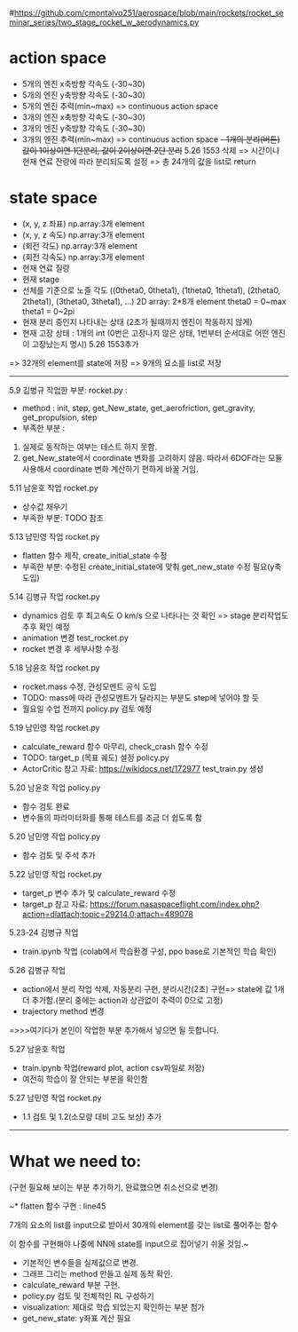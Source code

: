 #https://github.com/cmontalvo251/aerospace/blob/main/rockets/rocket_seminar_series/two_stage_rocket_w_aerodynamics.py

# action space
- 5개의 엔진 x축방향 각속도 (-30~30)
- 5개의 엔진 y축방향 각속도 (-30~30)
- 5개의 엔진 추력(min~max) => continuous action space
- 3개의 엔진 x축방향 각속도 (-30~30)
- 3개의 엔진 y축방향 각속도 (-30~30)
- 3개의 엔진 추력(min~max) => continuous action space
~~- 1개의 분리(버튼)  값이 1이상이면 1단분리, 값이 2이상이면 2단 분리~~ 5.26 1553 삭제 
=> 시간이나 현재 연료 잔량에 따라 분리되도록 설정
=> 총 24개의 값을 list로 return


# state space
- (x, y, z 좌표)    np.array:3개 element
- (x, y, z 속도)    np.array:3개 element
- (회전 각도)        np.array:3개 element
- (회전 각속도)     np.array:3개 element
- 현재 연료 질량
- 현재 stage
- 선체를 기준으로 노즐 각도 ((0theta0, 0theta1), (1theta0, 1theta1), (2theta0, 2theta1), (3theta0, 3theta1), ...) 2D array: 2*8개 element
    theta0 = 0\~max
    theta1 = 0\~2pi
- 현재 분리 중인지 나타내는 상태 (2초가 될때까지 엔진이 작동하지 않게)
- 현재 고장 상태 : 1개의 int (0번은 고장나지 않은 상태, 1번부터 순서대로 어떤 엔진이 고장났는지 명시) 5.26 1553추가

=> 32개의 element를 state에 저장
=> 9개의 요소를 list로 저장

---

5.9 김병규 작업한 부분:
rocket.py : 
- method : init, step, get_New_state, get_aerofriction, get_gravity, get_propulsion, step 
- 부족한 부분 : 
1. 실제로 동작하는 여부는 테스트 하지 못함. 
2. get_New_state에서 coordinate 변화를 고려하지 않음. 따라서 6DOF라는 모듈사용해서 coordinate 변화 계산하기 편하게 바꿀 거임.


5.11 남윤호 작업
rocket.py
- 상수값 채우기
- 부족한 부분: TODO 참조


5.13 남민영 작업
rocket.py
- flatten 함수 제작, create_initial_state 수정
- 부족한 부분: 수정된 create_initial_state에 맞춰 get_new_state 수정 필요(y축 도입)


5.14 김병규 작업
rocket.py
- dynamics 검토 후 최고속도 O km/s 으로 나타나는 것 확인 => stage 분리작업도 추후 확인 예정
- animation 변경
test_rocket.py
- rocket 변경 후 세부사항 수정


5.18 남윤호 작업
rocket.py
- rocket.mass 수정, 관성모멘트 공식 도입
- TODO: mass에 따라 관성모멘트가 달라지는 부분도 step에 넣어야 할 듯
- 월요일 수업 전까지 policy.py 검토 예정


5.19 남민영 작업
rocket.py
- calculate_reward 함수 마무리, check_crash 함수 수정
- TODO: target_p (목표 궤도) 설정
policy.py
- ActorCritic 참고 자료: https://wikidocs.net/172977
test_train.py 생성


5.20 남윤호 작업
policy.py
- 함수 검토 완료
- 변수들의 파라미터화를 통해 테스트를 조금 더 쉽도록 함


5.20 남민영 작업
policy.py
- 함수 검토 및 주석 추가


5.22 남민영 작업
rocket.py
- target_p 변수 추가 및 calculate_reward 수정
- target_p 참고 자료: https://forum.nasaspaceflight.com/index.php?action=dlattach;topic=29214.0;attach=489078


5.23-24 김병규 작업
- train.ipynb 작업 (colab에서 학습환경 구성, ppo base로 기본적인 학습 확인)


5.26 김병규 작업
- action에서 분리 작업 삭제, 자동분리 구현, 분리시간(2초) 구현=> state에 값 1개 더 추가함.(분리 중에는 action과 상관없이 추력이 0으로 고정) 
- trajectory method 변경

=>>>여기다가 본인이 작업한 부분 추가해서 넣으면 될 듯합니다.

5.27 남윤호 작업
- train.ipynb 작업(reward plot, action csv파일로 저장)
- 여전히 학습이 잘 안되는 부분을 확인함

5.27 남민영 작업
rocket.py
- 1.1 검토 및 1.2(소모량 대비 고도 보상) 추가


---

# What we need to: 
(구현 필요해 보이는 부분 추가하기, 완료했으면 취소선으로 변경)


 ~* flatten 함수 구현 : line45 


 7개의 요소의 list를 input으로 받아서 30개의 element를 갖는 list로 풀어주는 함수 


이 함수를 구현해야 나중에 NN에 state를 input으로 집어넣기 쉬울 것임.~

* 기본적인 변수들을 실제값으로 변경.
* 그래프 그리는 method 만들고 실제 동작 확인.
* calculate_reward 부분 구현.
* policy.py 검토 및 전체적인 RL 구성하기
* visualization: 제대로 학습 되었는지 확인하는 부분 첨가
* get_new_state: y좌표 계산 필요

